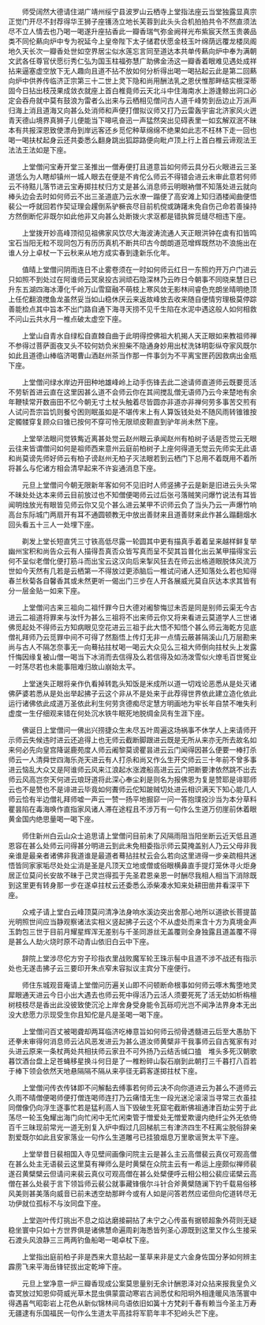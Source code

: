 <!-- { "loadSidebar": true } -->
　　师受阔然大德请住湖广靖州绥宁县波罗山云栖寺上堂指法座云当堂独露显真宗正觉门开尽不封荐得华王狮子座镬汤立地长芙蓉到此头头合机拍拍共令不然直须法尽不立人情去也乃喝一喝遂升座拈香此一瓣香瑞气弥金阙祥光布紫宸天然玉贵袭品类不同伦爇向炉中专为祝延今上皇帝陛下太子储君伏愿金枝玉叶绵荫远覆龙楼凤阁地久天长次一瓣香处世如空界居尘似水莲忘言同至道达本共单传爇向炉中奉为满朝文武各任尊官伏愿衍秀仁弘为国玉柱福弥慧广助佛金汤这一瓣香着眼难见遇处成祥拈来逼塞虚空放下无人趣向且道不拈不放如何分析得出喝一喝拈起云此是第二回爇向炉中供养传临济正宗第三十二世上灵下隐和尚用酬法乳之恩伏惟那畔结实根深蒂固今日拈出枝茂果成敛衣就座上首白椎竟师云天北斗中住海南水上游逢鲸出洞口必定会吞舟就中莫有鼓浪为雷者么出来与云栖相见僧问古人道千峰势到岳边止万派声归海上消且道海又向甚么处消师和声便打僧拟议师又打乃云雷轰宇宙北济家风火迸青天德山境界真狮子儿便能当下嗥吼奋迅一声猛然突出见碍表里一如玄解双泯不昧本有共报深恩致使漂舟到岸远客还乡觅佗种草绵绵不绝果如此志不枉林下走一回也喝一喝扶杖起身云还共委悉么翻身跳出狐踪路便向毗卢顶上行上首白椎云谛观法王法法王法如是下座。

　　上堂僧问宝寿开堂三圣推出一僧寿便打且道意旨如何师云具分石火眼进云三圣道恁么为人瞎却镇州一城人眼去在便是不肯佗么师云不得错会进云未审此意若何师云不待黠儿落节进云宝寿掷拄杖归方丈是甚么消息师云明眼衲僧不知落处进云就向棒头边会去时如何师云不出三圣道底乃云水潦一蹋便了高安滩上知归酒楼闻曲便悟裴公一呼就回若作契证理会趯倒系驴橛丧尽目前机傥或踌躇未免自伤己命若善操持方然倒断佗非既尔如此他非又向甚么处断拨火求沤都是错执鉾觅缝尽相违下座。

　　上堂拨开妙高峰顶彻见祖佛家风饮尽大海波涛流通人天正眼洪钟在虡有扣皆鸣宝石当阳无粒不现同包万有历历真机不断共印古今朗朗道范增辉既然功不浪施出在谁人分上卓杖一下云秋来从地方成实春到逢新乐化年。

　　值晴上堂僧问阴雨连日不止雾卷须在一时如何师云红日一东照灼开万户门进云只如照不到处过在阿谁师云冥泉投古涧顽石隐深林乃云昨日今朝事不同晓来慧日已升东五湖四海冰潭化千岭万山雪窟融不萌枝上寒风敛无影林间睿色充朗坐晴明绝顶上任佗翻浪搅鱼龙虽然妥当如山稳休厌云来返故峰放去收来随自便情穷理极莫停踪善能检点其中旨本不出门路自通下海寻天捞不见千生陷在水泥中遇这般人如何相救不问山云共水月一椎点破太虚空下座。

　　上堂山自青水自绿松自直棘自曲于此明得控佛祖大机揭人天正眼如来教祖师禅不参得过菩萨面夜叉头不较何妨负米担柴不隐通身妙用出杖洗钵明彰纵夺家风既尔如此且道德山棒临济喝曹山酒赵州茶当作那一件事剑为不平离宝匣药因救病出金瓶下座。

　　上堂僧问绿水岸边开田种地雄峰岭上动手伤锋去此二途请师直道师云既要觅活不劳斩首进云直在这里因甚么道不会师云你在其间搅乱僧无语师乃云今来楚地有余年鞭犊常开数亩田不忆今朝无寸土杖头触着尽皆圆亦非道亦非禅何劳多事苦交煎有人试问吾宗旨饥则餐兮困则眠虽如是不堪传末上有人算饭钱处处不随风雨转锥锥按定髑髅穿复顾众曰锥已按何不穿可怜无限顽皮靼直到驴年尚未然下座。

　　上堂举法眼问觉铁觜近离甚处觉云赵州眼云承闻赵州有柏树子话是否觉云无眼云往来皆谓僧问如何是祖师西来意州云庭前柏树子上座何得道无觉云先师实无此语和尚莫谤先师好师云有柏子谤赵州无柏子灭法眼若到云栖门下总用不着既用不着所将甚么与佗诸方相会清早起来不许妄通消息下座。

　　元旦上堂僧问今朝无限新年客如何不见旧时人师竖拂子云是新是旧进云头头常不昧处处达本来师云目前放过也不知僧便喝师云过后张弓落贼笑问爆竹说法有耳皆闻明烛放光有眼皆见师云你又见个甚么进云某甲不识师云负了当头乃云一声爆竹响高台东际城门两扇开有耳不通圆顿教无中放出善财来且道善财来此作甚么蹋翻烟水回头看五十三人一处埋下座。

　　剃发上堂长短直凭三寸铁高低尽露一轮圆其中更有描真手着着呈来越样鲜复举幽州宝积和尚告众云有人描得吾真否众皆写真而呈不契其旨普化出云某甲描得宝云何不呈似老僧化便打筋斗而出宝云这汉向后来掣风狂去在师云出格道眼脱体风流万世如今天然有几若是云栖第一不得放过更添脑后一椎试问诸人还知落处么若也知得春兰秋菊各自馨香其或未然更听一偈出门三步在人开各展威光莫自灰达本求其皆有分一层金贴一如来下座。

　　上堂僧问古来三祖向二祖忏罪今日大德对阇黎悔愆未否是同是别师云渠无今古进云二祖道将罪来与汝忏为甚么三祖将不出来师云你又将来看进云莫道学人三世诸佛觅起处不得师云方知病眼见空花进云三祖于此大悟不知悟个甚么师云海乾方见底僧礼拜师乃云觅罪中间不可得了然豁悟上传灯无非一点情云蔽甚隔溪山几万层勘来尚与古人不隔怎奈事无一向蓦拈拄杖喝一喝云大众见么三祖大师倒向拄杖头上发露忏悔因缘复被山僧一喝当下冰消而去信得及么若信得及如汤泼雪似火燎毛百世冤业一时荡尽若也未能事阻难归故山崩始太平。

　　上堂迷失正眼将亲作仇看掉转匙头知饭是米成所以道一切戏论恶悉从是处灭诸佛萨婆若悉从是处出举起拂子云这个非从不是处来于此荐得世界依此建立造化依此运行诸佛依此成道万圣依此利生何劳贪德痴尽定慧方明画地为牢长年自禁不唯失利虚度一生仔细观来错在何处沉水铁牛眠死地脱绸金凤有生涯下座。

　　佛诞日上堂僧问一佛出兴捞捷众生未尽五叶周遍这场祸事不休学人上来请师开示师云失候违时进云还追得上也无师云截断脚跟进云既是无所从来亦无所去故名如来何必先向皇宫降诞鹿苑度人师云阇黎莫谤瞿昙进云云门闻得因甚么便要一棒打杀师云一人清舜世四海乐尧天进云有人打杀和尚又作么生开交师云三十年前不曾多事进云恼乱大众又是阿谁师云风来江浪起水涨渡船高进云云门把断要津依然跳不出去师云风高岂奈天何进云琅玡道将此深心奉尘刹是则名为报佛恩为复是赞耶是诽耶师云也不是赞也不是诽进云毕竟如何聻师云佗知跛贼切处进云相识满天下知心能几人师云恰有半边僧礼拜师嘘一声云一赞一扬平地掘窌一问一答抱璞投沙当为本分草料瞿昙陷在毒海唤作直指家风诸人滞在途程且不涉万有一句作么生道万仞崖前休着眼黄金国内绝思量喝一喝下座。

　　师住新州白云山众士追思请上堂僧问目前未了风隔雨阻当阳坐断云近天低且道恩容在甚么处师云问得甚分明进云到此未免相委指示师云莫掩盖别人乃云父母非我亲谁是最亲者诸佛非我道谁是最道者蓦拈拄杖云会么若向这里进得一步亲疏相共迷悟皆同家家垢尽处处尘消是圣是凡顶天立地或僧或俗眼横鼻直手提灯笼休寻火炬身居正位莫问长安故不昧于己灵岂得孤于先圣君恩亲恩一时酬尽我相人相当下消除既到这里更有转身那一步在遂卓拄杖云还委悉么添柴凑水知来处耕田凿井看深平下座。

　　众戒子请上堂白云峰顶莫问清净法身响水溪边突出舍那心地所以道欲长菩提苗光明照世间应当静观察诸法实相义竖起拂子云这个不从虚处而来含十方为真境金声玉韵包三世于目前月耀星辉浑无差别与千圣同游丝无盖覆则全身独露且道盖覆不得是甚么人劫火烧时原不动青山依旧白云中下座。

　　辞院上堂涉尽佗方穷子珍指衣里战败魔军轮王珠示髻中且道不涉不战还有指示处也无遂击拂子云三要印开朱点窄未容拟议主宾分下座便行。

　　师住东城观音庵请上堂僧问历遍关山即不问顿断命根事如何师云啄木觜堕地灵犀眼通天进云今日小出大遇去也师云死中得活乃云活人须要死死了活无妨如析栴檀树枝枝尽是香出此没彼致使沉沦上岸舍身受身能令瓦砾叨光岂不闻净法界身本无出没大悲愿力示现受生你且知佗是凡是圣喝一喝下座。

　　上堂僧问百丈被喝聋却两耳临济吃棒意旨如何师云彻骨透髓进云后至大愚肋下还拳未审得何消息师云沾风恶发进云为甚么道汝师黄檗非干我事师云自古冤家有对头进云原来一条杖两处共相扶师云家丑不可外扬乃云结舌缄口搕　堆头多死汉朝歌暮饮酒台盘上足苍蝇移星换斗何日是了一椎粉碎山裂石崩到此朝打三千暮打八百若于棒下领会依然天地悬隔隔不隔从来亭径无羁客遂掷拄杖下座。

　　上堂僧问传衣传钵即不问解黏去缚事若何师云决不向你道进云为甚么不道师云久雨不晴僧便喝师便打僧连喝师连打乃云痛惜无生一段光迷沦滚滚当寻常三衣虽挂同僧像仍向浮生逐事忙若是猛利高人当下毁破生死窟宅截断佛祖通津百劫尘劳于此荡尽一轮玉兔耀出海门向忙闲中无忙闲束管于憎爱处无憎爱欺谩内绝纤尘外无依倚百千三昧现前常光一道无别复入炉中煆过几回梯航三有津济四生不枉离尘脱俗辞亲割爱既尔如此且安家落业一句作么生道雕弓已挂狼烟息万里歌谣贺太平下座。

　　上堂举昔日裴相国入寺见壁间画像问院主云是甚么主云高僧裴云真仪可观高僧在甚么处主无语裴云这里莫有禅师么是时黄檗在众院主云有一希运上座颇似禅师裴遂召黄檗檗云但请问来裴云真仪可观高僧在甚么处檗便呼云相公相公裴应诺檗云高僧在甚么处裴于言下领旨师云裴公就事藏锋俄尔斗针合斧黄檗随澜下钓千载易俗移风美则甚美落向威音已前未透空劫那畔今或有人如是问答若然应诺但向佗道转尽无功伊就位孤标不与汝同盘下座。

　　上堂迦叶传灯挑出不息之焰达磨接嗣拈了未宁之心传虽有据顿超象外荷则无疑稳坐寰中只如十方世界俱是诸佛慧命遍周刹海悉皆列圣心源既到这里又作么生接采石渡头风浪静三三两两钓鱼船喝一喝卓杖下座。

　　上堂指出庭前柏子非是西来大意拈起一茎草来非是丈六金身佐国分茅如何辨主霹雳飞来平海岳锋铓拔出定乾坤下座。

　　元旦上堂净意一炉三瓣香现成公案莫思量别无余计酬恩泽对众拈来报我皇负义杳冥放过知恩仰荷威光草木昆虫俱蒙震动寒岩古涧悉仗和阳坰外相逢暖风浩荡寰中得遇喜气昭彰岩上花色从新似锦林间鸟语依旧如簧十方梵刹千春有赖当今圣主万寿无疆逮有乐国福民一句作么生道太平高挂将军箭年丰不犯岭头芒下座。

